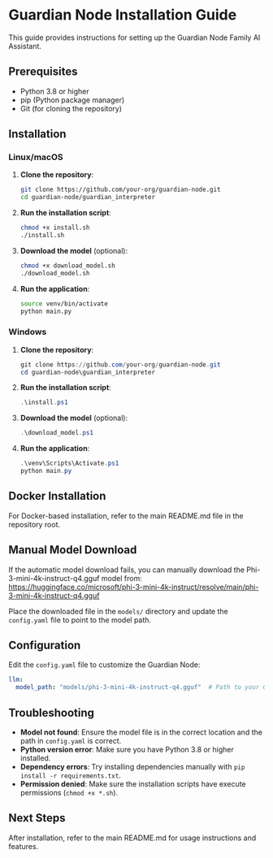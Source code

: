 # Guardian Node Installation Guide

This guide provides instructions for setting up the Guardian Node Family AI Assistant.

## Prerequisites

- Python 3.8 or higher
- pip (Python package manager)
- Git (for cloning the repository)

## Installation

### Linux/macOS

1. **Clone the repository**:
   ```bash
   git clone https://github.com/your-org/guardian-node.git
   cd guardian-node/guardian_interpreter
   ```

2. **Run the installation script**:
   ```bash
   chmod +x install.sh
   ./install.sh
   ```

3. **Download the model** (optional):
   ```bash
   chmod +x download_model.sh
   ./download_model.sh
   ```

4. **Run the application**:
   ```bash
   source venv/bin/activate
   python main.py
   ```

### Windows

1. **Clone the repository**:
   ```powershell
   git clone https://github.com/your-org/guardian-node.git
   cd guardian-node\guardian_interpreter
   ```

2. **Run the installation script**:
   ```powershell
   .\install.ps1
   ```

3. **Download the model** (optional):
   ```powershell
   .\download_model.ps1
   ```

4. **Run the application**:
   ```powershell
   .\venv\Scripts\Activate.ps1
   python main.py
   ```

## Docker Installation

For Docker-based installation, refer to the main README.md file in the repository root.

## Manual Model Download

If the automatic model download fails, you can manually download the Phi-3-mini-4k-instruct-q4.gguf model from:
https://huggingface.co/microsoft/phi-3-mini-4k-instruct/resolve/main/phi-3-mini-4k-instruct-q4.gguf

Place the downloaded file in the `models/` directory and update the `config.yaml` file to point to the model path.

## Configuration

Edit the `config.yaml` file to customize the Guardian Node:

```yaml
llm:
  model_path: "models/phi-3-mini-4k-instruct-q4.gguf"  # Path to your GGUF model file
```

## Troubleshooting

- **Model not found**: Ensure the model file is in the correct location and the path in `config.yaml` is correct.
- **Python version error**: Make sure you have Python 3.8 or higher installed.
- **Dependency errors**: Try installing dependencies manually with `pip install -r requirements.txt`.
- **Permission denied**: Make sure the installation scripts have execute permissions (`chmod +x *.sh`).

## Next Steps

After installation, refer to the main README.md for usage instructions and features.